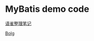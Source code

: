 # MyBatis demo code
[语雀整理笔记](https://www.yuque.com/u33713357/mybatis)

[Bolg](http://pxy0104.github.io)
